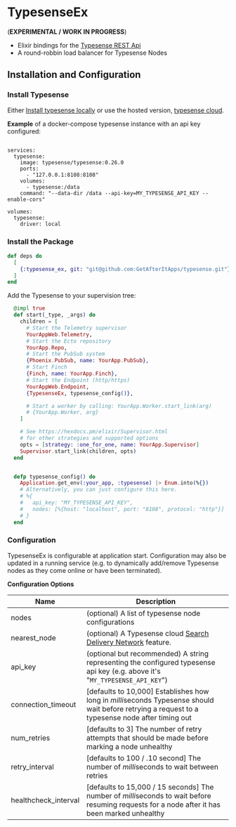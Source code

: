 # TypesenseEx
(**EXPERIMENTAL / WORK IN PROGRESS**)

* Elixir bindings for the [Typesense REST Api](https://typesense.org/docs/0.24.1/api/)
* A round-robbin load balancer for Typesense Nodes

## Installation and Configuration

### Install Typesense

Either [Install typesense locally](https://typesense.org/docs/guide/install-typesense.html) or
use the hosted version, [typesense cloud](https://cloud.typesense.org/).

**Example** of a docker-compose typesense instance with an api key configured:

```docker

services:
  typesense:
    image: typesense/typesense:0.26.0
    ports:
      - "127.0.0.1:8108:8108"
    volumes:
      - typesense:/data
    command: "--data-dir /data --api-key=MY_TYPESENSE_API_KEY --enable-cors"

volumes:
  typesense:
    driver: local
```

### Install the Package

```elixir
def deps do
  [
    {:typesense_ex, git: "git@github.com:GetAfterItApps/typesense.git"}
  ]
end
```

Add the Typesense to your supervision tree:


```elixir
  @impl true
  def start(_type, _args) do
    children = [
      # Start the Telemetry supervisor
      YourAppWeb.Telemetry,
      # Start the Ecto repository
      YourApp.Repo,
      # Start the PubSub system
      {Phoenix.PubSub, name: YourApp.PubSub},
      # Start Finch
      {Finch, name: YourApp.Finch},
      # Start the Endpoint (http/https)
      YourAppWeb.Endpoint,
      {TypesenseEx, typesense_config()},

      # Start a worker by calling: YourApp.Worker.start_link(arg)
      # {YourApp.Worker, arg}
    ]

    # See https://hexdocs.pm/elixir/Supervisor.html
    # for other strategies and supported options
    opts = [strategy: :one_for_one, name: YourApp.Supervisor]
    Supervisor.start_link(children, opts)
  end


  defp typesense_config() do
    Application.get_env(:your_app, :typesense) |> Enum.into(%{})
    # Alternatively, you can just configure this here.
    # %{
    #   api_key: "MY_TYPESENSE_API_KEY",
    #   nodes: [%{host: "localhost", port: "8108", protocol: "http"}]
    # }
  end

```

### Configuration

TypesenseEx is configurable at application start. Configuration may also be updated in a running service (e.g. to dynamically add/remove Typesense nodes as they come online or have been terminated).

**Configuration Options**

| Name                         | Description                                                                                                                |
| ---------------------------- | -------------------------------------------------------------------------------------------------------------------------- |
| nodes                        | (optional) A list of typesense node configurations
| nearest_node                 | (optional) A Typesense cloud [Search Delivery Network](https://typesense.org/docs/guide/typesense-cloud/search-delivery-network.html#how-it-helps) feature.                                                                                 |
| api_key                      | (optional but recommended) A string representing the configured typesense api key (e.g. above it's "`MY_TYPESENSE_API_KEY`")            |
| connection_timeout  | [defaults to 10,000] Establishes how long in *milli*seconds Typesense should wait before retrying a request to a typesense node after timing out |
| num_retries                  | [defaults to 3] The number of retry attempts that should be made before marking a node unhealthy                           |
| retry_interval       | [defaults to 100 / .10 second] The number of *milli*seconds to wait between retries                                                            |
| healthcheck_interval | [defaults to 15,000 / 15 seconds] The number of *milli*seconds to wait before resuming requests for a node after it has been marked unhealthy      |`

